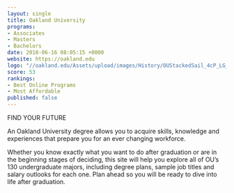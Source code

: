 ```yaml
---
layout: single
title: Oakland University
programs:
- Associates
- Masters
- Bachelors
date: 2018-06-16 08:05:15 +0000
website: https://oakland.edu
logo: "//oakland.edu/Assets/upload/images/History/OUStackedSail_4cP_LG_20140731144016_99883.jpg"
score: 53
rankings:
- Best Online Programs
- Most Affordable
published: false
---
```

FIND YOUR FUTURE

An Oakland University degree allows you to acquire skills, knowledge and experiences that prepare you for an ever changing workforce.

Whether you know exactly what you want to do after graduation or are in the beginning stages of deciding, this site will help you explore all of OU’s 130 undergraduate majors, including degree plans, sample job titles and salary outlooks for each one. Plan ahead so you will be ready to dive into life after graduation.